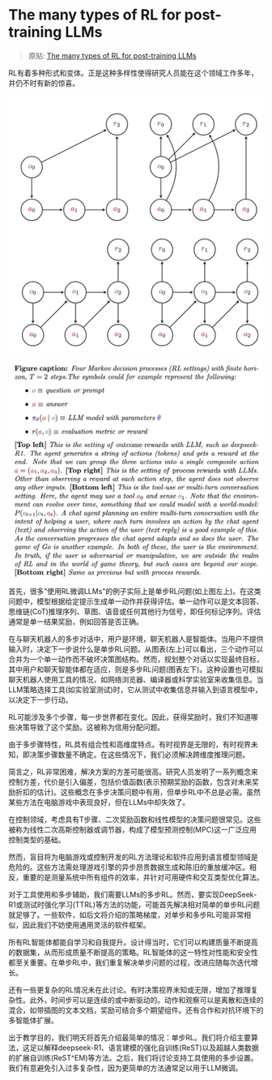 # The many types of RL for post-training LLMs

> 原贴: [The many types of RL for post-training LLMs](https://x.com/NandoDF/status/1916835195992277281)

RL有着多种形式和变体。正是这种多样性使得研究人员能在这个领域工作多年，并仍不时有新的惊喜。

![RL settings_img.jpg](../src/RL%20settings_img.jpg)

![RL settings_txt.jpg](../src/RL%20settings_txt.jpg)

首先，很多"使用RL微调LLMs"的例子实际上是单步RL问题(如上图左上)。在这类问题中，模型根据给定提示生成单一动作并获得评估。单一动作可以是文本回答、思维链(CoT)推理序列、草图、语音或任何其他行为信号，即任何标记序列。评估通常是单一结果奖励，例如回答是否正确。

在与聊天机器人的多步对话中，用户是环境，聊天机器人是智能体。当用户不提供输入时，决定下一步说什么是单步RL问题。从图表(左上)可以看出，三个动作可以合并为一个单一动作而不破坏决策图结构。然而，规划整个对话以实现最终目标，其中用户和聊天智能体都在适应，则是多步RL问题(图表左下)。这种设置也可模拟聊天机器人使用工具的情况，如网络浏览器、编译器或科学实验室来收集信息。当LLM策略选择工具(如实验室测试)时，它从测试中收集信息并输入到语言模型中，以决定下一步行动。

RL可能涉及多个步骤，每一步世界都在变化。因此，获得奖励时，我们不知道哪些决策导致了这个奖励。这被称为信用分配问题。

由于多步骤特性，RL具有组合性和高维度特点。有时视界是无限的，有时视界未知，即决策步骤数量不确定。在这些情况下，我们必须解决跨维度推理问题。

简言之，RL非常困难，解决方案的方差可能很高。研究人员发明了一系列概念来控制方差，代价是引入偏差，包括价值函数(表示预期奖励的函数，包含对未来奖励折扣的估计)。这些概念在多步决策问题中有用，但单步RL中不总是必需。虽然某些方法在电脑游戏中表现良好，但在LLMs中却失效了。

在控制领域，考虑具有T步骤、二次奖励函数和线性模型的决策问题很常见。这些被称为线性二次高斯控制器或调节器，构成了模型预测控制(MPC)这一广泛应用控制类型的基础。

然而，盲目将为电脑游戏或控制开发的RL方法理论和软件应用到语言模型领域是危险的。这些方法需处理游戏引擎的异步昂贵数据生成和陈旧的重放缓冲区。相反，重要的是测量系统中所有组件的效率，并针对可用硬件和交互类型优化算法。

对于工具使用和多步辅助，我们需要LLMs的多步RL。然而，要实现DeepSeek-R1或测试时强化学习(TTRL)等方法的功能，可能首先解决相对简单的单步RL问题就足够了。一些软件，如后文将介绍的策略梯度，对单步和多步RL可能非常相似，因此我们不妨使用通用灵活的软件框架。

所有RL智能体都能自学习和自我提升。设计得当时，它们可以构建质量不断提高的数据集，从而形成质量不断提高的策略。RL智能体的这一特性对性能和安全性都至关重要。在单步RL中，我们重复解决单步问题的过程，改进应随每次迭代增长。

还有一些更复杂的RL情况未在此讨论。有时决策视界未知或无限，增加了推理复杂性。此外，时间步可以是连续的或中断驱动的。动作和观察可以是离散和连续的混合，如带插图的文本文档，奖励可结合多个期望组件。还有合作和对抗环境下的多智能体扩展。

出于教学目的，我们明天将首先介绍最简单的情况：单步RL。我们将介绍主要算法，这足以解释deepseek-R1、语言建模的强化自训练(ReST)以及超越人类数据的扩展自训练(ReST^EM)等方法。之后，我们将讨论支持工具使用的多步设置。我们有意避免引入过多复杂性，因为更简单的方法通常足以用于LLM微调。